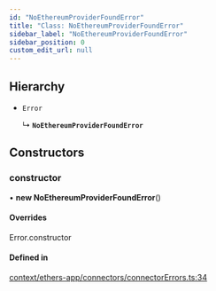 ```yaml
---
id: "NoEthereumProviderFoundError"
title: "Class: NoEthereumProviderFoundError"
sidebar_label: "NoEthereumProviderFoundError"
sidebar_position: 0
custom_edit_url: null
---
```


## Hierarchy

- `Error`

  ↳ **`NoEthereumProviderFoundError`**

## Constructors

### constructor

• **new NoEthereumProviderFoundError**()

#### Overrides

Error.constructor

#### Defined in

[context/ethers-app/connectors/connectorErrors.ts:34](https://github.com/scaffold-eth/eth-hooks/blob/56fcc82/src/context/ethers-app/connectors/connectorErrors.ts#L34)
